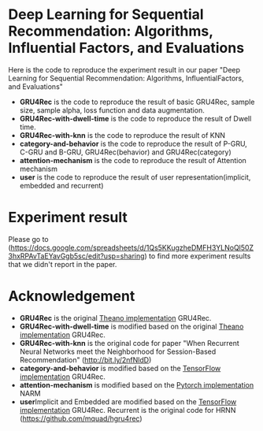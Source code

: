 # Deep Learning for Sequential Recommendation: Algorithms, Influential Factors, and Evaluations
Here is the code to reproduce the experiment result in our paper "Deep Learning for Sequential Recommendation: Algorithms, InfluentialFactors, and Evaluations"

- **GRU4Rec** is the code to reproduce the result of basic GRU4Rec, sample size, sample alpha, loss function and data augmentation. 
- **GRU4Rec-with-dwell-time** is the code to reproduce the result of Dwell time.
- **GRU4Rec-with-knn** is the code to reproduce the result of KNN
- **category-and-behavior** is the code to reproduce the result of P-GRU, C-GRU and B-GRU, GRU4Rec(behavior) and GRU4Rec(category)
- **attention-mechanism** is the code to reproduce the result of Attention mechanism
- **user** is the code to reproduce the result of user representation(implicit, embedded and recurrent)

# Experiment result
Please go to (https://docs.google.com/spreadsheets/d/1Qs5KKugzheDMFH3YLNoQl50Z3hxRPAvTaEYavGgb5sc/edit?usp=sharing) to find more experiment results that we didn't report in the paper.

# Acknowledgement
- **GRU4Rec** is the original [Theano implementation](https://github.com/hidasib/GRU4Rec) GRU4Rec.
- **GRU4Rec-with-dwell-time** is modified based on the original [Theano implementation](https://github.com/hidasib/GRU4Rec) GRU4Rec.
- **GRU4Rec-with-knn** is the original code for paper "When Recurrent Neural Networks meet the Neighborhood for
Session-Based Recommendation" (http://bit.ly/2nfNldD)
- **category-and-behavior** is modified based on the [TensorFlow implementation](https://github.com/Songweiping/GRU4Rec_TensorFlow) GRU4Rec.
- **attention-mechanism** is modified based on the [Pytorch implementation](https://github.com/Wang-Shuo/Neural-Attentive-Session-Based-Recommendation-PyTorch) NARM 
- **user**Implicit and Embedded are modified based on the [TensorFlow implementation](https://github.com/Songweiping/GRU4Rec_TensorFlow) GRU4Rec.
Recurrent is the original code for HRNN (https://github.com/mquad/hgru4rec)
